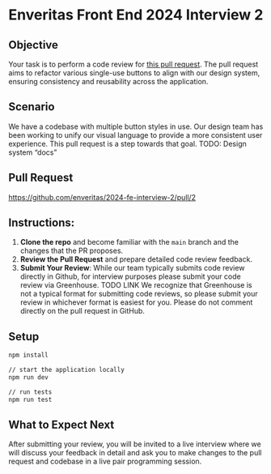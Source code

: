 # Enveritas Front End 2024 Interview 2

## Objective

Your task is to perform a code review for [this pull request](https://github.com/enveritas/2024-fe-interview-2/pull/2). The pull request aims to refactor various single-use buttons to align with our design system, ensuring consistency and reusability across the application.

## Scenario

We have a codebase with multiple button styles in use. Our design team has been working to unify our visual language to provide a more consistent user experience. This pull request is a step towards that goal. TODO: Design system “docs”

## Pull Request
https://github.com/enveritas/2024-fe-interview-2/pull/2

## Instructions:
1. **Clone the repo** and become familiar with the `main` branch and the changes that the PR proposes.
2. **Review the Pull Request** and prepare detailed code review feedback.
3. **Submit Your Review**: While our team typically submits code review directly in Github, for interview purposes please submit your code review via Greenhouse. TODO LINK
   We recognize that Greenhouse is not a typical format for submitting code reviews, so please submit your review in whichever format is easiest for you. Please do not comment directly on the pull request in GitHub.


## Setup
```zsh
npm install

// start the application locally
npm run dev

// run tests
npm run test
```

## What to Expect Next

After submitting your review, you will be invited to a live interview where we will discuss your feedback in detail and ask you to make changes to the pull request and codebase in a live pair programming session.



